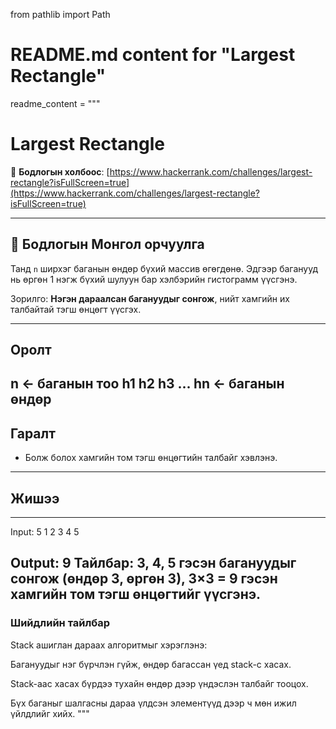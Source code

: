 from pathlib import Path

# README.md content for "Largest Rectangle"
readme_content = """
# Largest Rectangle

🔗 **Бодлогын холбоос**: [https://www.hackerrank.com/challenges/largest-rectangle?isFullScreen=true](https://www.hackerrank.com/challenges/largest-rectangle?isFullScreen=true)

---

## 🧾 Бодлогын Монгол орчуулга

Танд `n` ширхэг баганын өндөр бүхий массив өгөгдөнө. Эдгээр баганууд нь өргөн 1 нэгж бүхий шулуун бар хэлбэрийн гистограмм үүсгэнэ.

Зорилго: **Нэгэн дараалсан багануудыг сонгож**, нийт хамгийн их талбайтай тэгш өнцөгт үүсгэх.

---

## Оролт

n ← баганын тоо
h1 h2 h3 ... hn ← баганын өндөр
---

## Гаралт

- Болж болох хамгийн том тэгш өнцөгтийн талбайг хэвлэнэ.

---

## Жишээ
---
Input:
5
1 2 3 4 5

Output:
9
Тайлбар: 3, 4, 5 гэсэн багануудыг сонгож (өндөр 3, өргөн 3), 3×3 = 9 гэсэн хамгийн том тэгш өнцөгтийг үүсгэнэ.
---

### Шийдлийн тайлбар
Stack ашиглан дараах алгоритмыг хэрэглэнэ:

Багануудыг нэг бүрчлэн гүйж, өндөр багассан үед stack-с хасах.

Stack-аас хасах бүрдээ тухайн өндөр дээр үндэслэн талбайг тооцох.

Бүх баганыг шалгасны дараа үлдсэн элементүүд дээр ч мөн ижил үйлдлийг хийх.
"""
